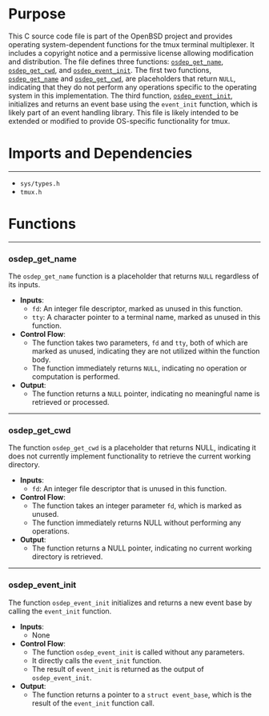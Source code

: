 # Purpose
This C source code file is part of the OpenBSD project and provides operating system-dependent functions for the tmux terminal multiplexer. It includes a copyright notice and a permissive license allowing modification and distribution. The file defines three functions: [`osdep_get_name`](#osdep_get_name), [`osdep_get_cwd`](#osdep_get_cwd), and [`osdep_event_init`](#osdep_event_init). The first two functions, [`osdep_get_name`](#osdep_get_name) and [`osdep_get_cwd`](#osdep_get_cwd), are placeholders that return `NULL`, indicating that they do not perform any operations specific to the operating system in this implementation. The third function, [`osdep_event_init`](#osdep_event_init), initializes and returns an event base using the `event_init` function, which is likely part of an event handling library. This file is likely intended to be extended or modified to provide OS-specific functionality for tmux.
# Imports and Dependencies

---
- `sys/types.h`
- `tmux.h`


# Functions

---
### osdep_get_name<!-- {{#callable:osdep_get_name}} -->
The `osdep_get_name` function is a placeholder that returns `NULL` regardless of its inputs.
- **Inputs**:
    - `fd`: An integer file descriptor, marked as unused in this function.
    - `tty`: A character pointer to a terminal name, marked as unused in this function.
- **Control Flow**:
    - The function takes two parameters, `fd` and `tty`, both of which are marked as unused, indicating they are not utilized within the function body.
    - The function immediately returns `NULL`, indicating no operation or computation is performed.
- **Output**:
    - The function returns a `NULL` pointer, indicating no meaningful name is retrieved or processed.


---
### osdep_get_cwd<!-- {{#callable:osdep_get_cwd}} -->
The function `osdep_get_cwd` is a placeholder that returns NULL, indicating it does not currently implement functionality to retrieve the current working directory.
- **Inputs**:
    - `fd`: An integer file descriptor that is unused in this function.
- **Control Flow**:
    - The function takes an integer parameter `fd`, which is marked as unused.
    - The function immediately returns NULL without performing any operations.
- **Output**:
    - The function returns a NULL pointer, indicating no current working directory is retrieved.


---
### osdep_event_init<!-- {{#callable:osdep_event_init}} -->
The function `osdep_event_init` initializes and returns a new event base by calling the `event_init` function.
- **Inputs**:
    - None
- **Control Flow**:
    - The function `osdep_event_init` is called without any parameters.
    - It directly calls the `event_init` function.
    - The result of `event_init` is returned as the output of `osdep_event_init`.
- **Output**:
    - The function returns a pointer to a `struct event_base`, which is the result of the `event_init` function call.


